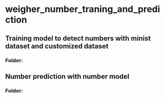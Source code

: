 # weigher_number_traning_and_prediction
## Training model to detect numbers with minist dataset and customized dataset
### Folder: 

## Number prediction with number model
### Folder: 
